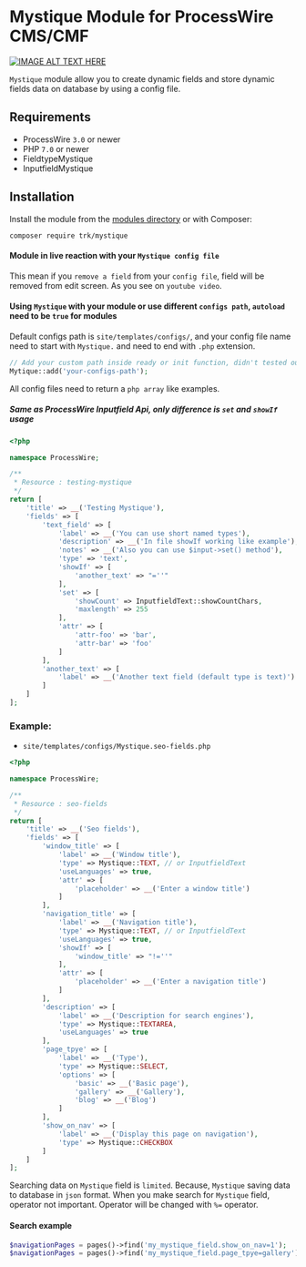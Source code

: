# Mystique Module for ProcessWire CMS/CMF

[![IMAGE ALT TEXT HERE](http://img.youtube.com/vi/qkYIOmJmiuU/0.jpg)](http://www.youtube.com/watch?v=qkYIOmJmiuU)


`Mystique` module allow you to create dynamic fields and store dynamic fields data on database by using a config file.


## Requirements

* ProcessWire `3.0` or newer
* PHP `7.0` or newer
* FieldtypeMystique
* InputfieldMystique

## Installation

Install the module from the [modules directory](https://modules.processwire.com/modules/mystique/) or with Composer:

```
composer require trk/mystique
```


#### Module in live reaction with your `Mystique config file`

This mean if you `remove a field` from your `config file`, field will be removed from edit screen. As you see on `youtube video`.


#### Using `Mystique` with your module or use different `configs path`, `autoload` need to be `true` for modules

Default configs path is `site/templates/configs/`, and your config file name need to start with `Mystique.` and need to end with `.php` extension.

```php
// Add your custom path inside ready or init function, didn't tested outside
Mytique::add('your-configs-path');
```

All config files need to return a `php array` like examples. 


##### Same as ProcessWire Inputfield Api, only difference is `set` and `showIf` usage

```php
<?php

namespace ProcessWire;

/**
 * Resource : testing-mystique
 */
return [
    'title' => __('Testing Mystique'),
    'fields' => [
        'text_field' => [
            'label' => __('You can use short named types'),
            'description' => __('In file showIf working like example'),
            'notes' => __('Also you can use $input->set() method'),
            'type' => 'text',
            'showIf' => [
                'another_text' => "=''"
            ],
            'set' => [
                'showCount' => InputfieldText::showCountChars,
                'maxlength' => 255
            ],
            'attr' => [
                'attr-foo' => 'bar',
                'attr-bar' => 'foo'
            ]
        ],
        'another_text' => [
            'label' => __('Another text field (default type is text)')
        ]
    ]
];
```

### Example:

- `site/templates/configs/Mystique.seo-fields.php`

```php
<?php

namespace ProcessWire;

/**
 * Resource : seo-fields
 */
return [
    'title' => __('Seo fields'),
    'fields' => [
        'window_title' => [
            'label' => __('Window title'),
            'type' => Mystique::TEXT, // or InputfieldText
            'useLanguages' => true,
            'attr' => [
                'placeholder' => __('Enter a window title')
            ]
        ],
        'navigation_title' => [
            'label' => __('Navigation title'),
            'type' => Mystique::TEXT, // or InputfieldText
            'useLanguages' => true,
            'showIf' => [
                'window_title' => "!=''"
            ],
            'attr' => [
                'placeholder' => __('Enter a navigation title')
            ]
        ],
        'description' => [
            'label' => __('Description for search engines'),
            'type' => Mystique::TEXTAREA,
            'useLanguages' => true
        ],
        'page_tpye' => [
            'label' => __('Type'),
            'type' => Mystique::SELECT,
            'options' => [
                'basic' => __('Basic page'),
                'gallery' => __('Gallery'),
                'blog' => __('Blog')
            ]
        ],
        'show_on_nav' => [
            'label' => __('Display this page on navigation'),
            'type' => Mystique::CHECKBOX
        ]
    ]
];
```

Searching data on `Mystique` field is `limited`. Because, `Mystique` saving data to database in `json` format. When you make search for `Mystique` field, operator not important. Operator will be changed with `%=` operator.

#### Search example

```php
$navigationPages = pages()->find('my_mystique_field.show_on_nav=1');
$navigationPages = pages()->find('my_mystique_field.page_tpye=gallery');
```


